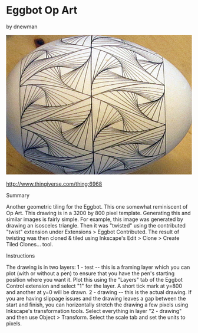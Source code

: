 # Eggbot Op Art
by dnewman

<p align="center">
<img src="preview.jpg"/>
</p>

http://www.thingiverse.com/thing:6968

Summary

Another geometric tiling for the Eggbot. This one somewhat reminiscent of Op Art. This drawing is in a 3200 by 800 pixel template.
Generating this and similar images is fairly simple. For example, this image was generated by drawing an isosceles triangle. Then it was "twisted" using the contributed "twist" extension under Extensions > Eggbot Contributed. The result of twisting was then cloned & tiled using Inkscape's Edit > Clone > Create Tiled Clones... tool.

Instructions

The drawing is in two layers:
1 - test -- this is a framing layer which you can plot (with or without a pen) to ensure that you have the pen's starting position where you want it. Plot this using the "Layers" tab of the Eggbot Control extension and select "1" for the layer. A short tick mark at y=800 and another at y=0 will be drawn.
2 - drawing -- this is the actual drawing.
If you are having slippage issues and the drawing leaves a gap between the start and finish, you can horizontally stretch the drawing a few pixels using Inkscape's transformation tools. Select everything in layer "2 - drawing" and then use Object > Transform. Select the scale tab and set the units to pixels.
